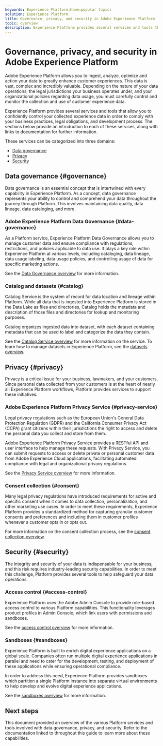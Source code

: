 ```yaml
---
keywords: Experience Platform;home;popular topics
solution: Experience Platform
title: Governance, privacy, and security in Adobe Experience Platform
topic: overview
description: Experience Platform provides several services and tools that allow you to confidently control your collected experience data in order to comply with your business practices, legal obligations, and development process.
---
```


# Governance, privacy, and security in Adobe Experience Platform

Adobe Experience Platform allows you to ingest, analyze, optimize and action your data to greatly enhance customer experiences. This data is vast, complex and incredibly valuable. Depending on the nature of your data operations, the legal jurisdictions your business operates under, and your organizational policies regarding data usage, you must carefully control and monitor the collection and use of customer experience data.

Experience Platform provides several services and tools that allow you to confidently control your collected experience data in order to comply with your business practices, legal obligations, and development process. The sections below provide an introduction to each of these services, along with links to documentation for further information.

These services can be categorized into three domains:

* [Data governance](#governance)
* [Privacy](#privacy)
* [Security](#security)

## Data governance {#governance}

Data governance is an essential concept that is intertwined with every capability in Experience Platform. As a concept, data governance represents your ability to control and comprehend your data throughout the journey through Platform. This involves maintaining data quality, data lineage, data cataloging, and more.

### Adobe Experience Platform Data Governance {#data-governance}

As a Platform service, Experience Platform Data Governance allows you to manage customer data and ensure compliance with regulations, restrictions, and policies applicable to data use. It plays a key role within Experience Platform at various levels, including cataloging, data lineage, data usage labeling, data usage policies, and controlling usage of data for specific marketing actions.

See the [Data Governance overview](../../data-governance/home.md) for more information.

### Catalog and datasets {#catalog}

Catalog Service is the system of record for data location and lineage within Platform. While all data that is ingested into Experience Platform is stored in the Data Lake as files and directories, Catalog holds the metadata and description of those files and directories for lookup and monitoring purposes.

Catalog organizes ingested data into dataset, with each dataset containing metadata that can be used to label and categorize the data they contain.

See the [Catalog Service overview](../../catalog/home.md) for more information on the service. To learn how to manage datasets in Experience Platform, see the [datasets overview](../../catalog/datasets/overview.md).

## Privacy {#privacy}

Privacy is a critical issue for your business, lawmakers, and your customers. Since personal data collected from your customers is at the heart of nearly all Experience Platform workflows, Platform provides services to support these initiatives.

### Adobe Experience Platform Privacy Service {#privacy-service}

Legal privacy regulations such as the European Union's General Data Protection Regulation (GDPR) and the California Consumer Privacy Act (CCPA) grant citizens within their jurisdictions the right to access and delete the personal data you collect and store from them.

Adobe Experience Platform Privacy Service provides a RESTful API and user interface to help manage these requests. With Privacy Service, you can submit requests to access or delete private or personal customer data from Adobe Experience Cloud applications, facilitating automated compliance with legal and organizational privacy regulations.

See the [Privacy Service overview](../../privacy-service/home.md) for more information.

### Consent collection {#consent}

Many legal privacy regulations have introduced requirements for active and specific consent when it comes to data collection, personalization, and other marketing use cases. In order to meet these requirements, Experience Platform provides a standardized method for capturing granular customer consents and preferences and including them in customer profiles whenever a customer opts in or opts out.

For more information on the consent collection process, see the [consent collection overview](./consent/overview.md).

## Security {#security}

The integrity and security of your data is indispensable for your business, and this risk requires industry-leading security capabilities. In order to meet this challenge, Platform provides several tools to help safeguard your data operations.

### Access control {#access-control}

Experience Platform uses the Adobe Admin Console to provide role-based access control to various Platform capabilities. This functionality leverages product profiles in Admin Console, which link users with permissions and sandboxes.

See the [access control overview](../../access-control/home.md) for more information.

### Sandboxes {#sandboxes}

Experience Platform is built to enrich digital experience applications on a global scale. Companies often run multiple digital experience applications in parallel and need to cater for the development, testing, and deployment of these applications while ensuring operational compliance.

In order to address this need, Experience Platform provides sandboxes which partition a single Platform instance into separate virtual environments to help develop and evolve digital experience applications.

See the [sandboxes overview](../../sandboxes/home.md) for more information.

## Next steps

This document provided an overview of the various Platform services and tools involved with data governance, privacy, and security. Refer to the documentation linked to throughout this guide to learn more about these capabilities.